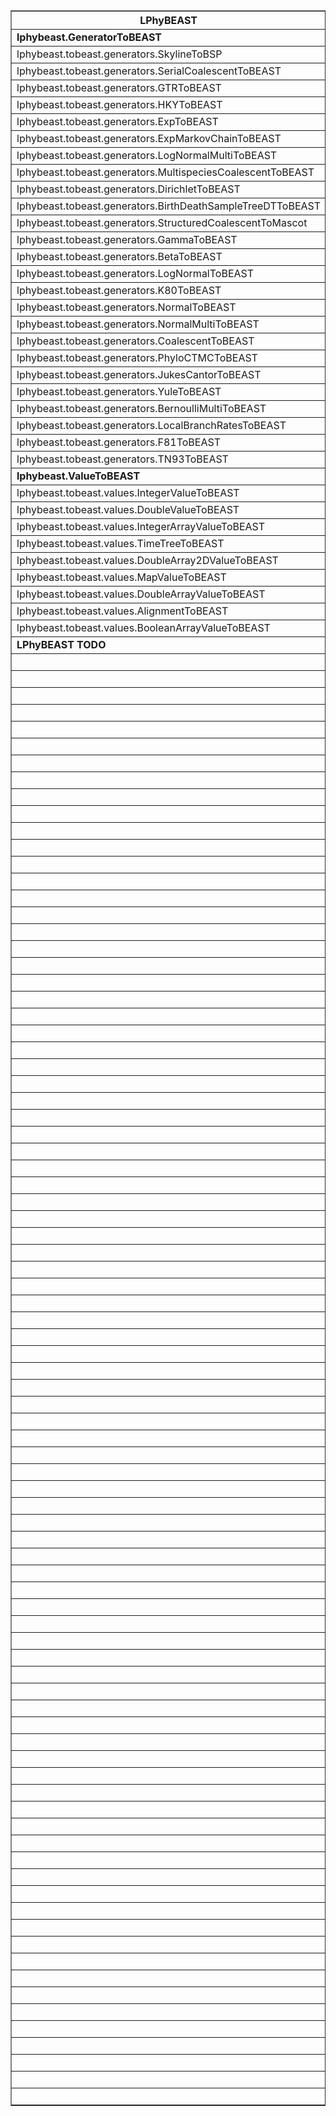 <table border="1" width="100%" style="margin: 0px;">
<thead>
<tr>
<th>LPhyBEAST</th>
<th>LPhy</th>
<th>BEAST 2</th>
</tr>
</thead>

<tbody>
<tr>
<td><b>lphybeast.GeneratorToBEAST</b></td>
<td></td>
<td></td>
</tr>
<tr>
<td>lphybeast.tobeast.generators.SkylineToBSP</td>
<td>lphy.evolution.coalescent.SkylineCoalescent</td>
<td>beast.evolution.tree.coalescent.BayesianSkyline</td>
</tr>
<tr>
<td>lphybeast.tobeast.generators.SerialCoalescentToBEAST</td>
<td>lphy.evolution.coalescent.SerialCoalescent</td>
<td>beast.evolution.tree.coalescent.Coalescent</td>
</tr>
<tr>
<td>lphybeast.tobeast.generators.GTRToBEAST</td>
<td>lphy.evolution.substitutionmodel.GTR</td>
<td>substmodels.nucleotide.GTR</td>
</tr>
<tr>
<td>lphybeast.tobeast.generators.HKYToBEAST</td>
<td>lphy.evolution.substitutionmodel.HKY</td>
<td>beast.evolution.substitutionmodel.HKY</td>
</tr>
<tr>
<td>lphybeast.tobeast.generators.ExpToBEAST</td>
<td>lphy.core.distributions.Exp</td>
<td>beast.math.distributions.Prior</td>
</tr>
<tr>
<td>lphybeast.tobeast.generators.ExpMarkovChainToBEAST</td>
<td>lphy.core.distributions.ExpMarkovChain</td>
<td>beast.math.distributions.MarkovChainDistribution</td>
</tr>
<tr>
<td>lphybeast.tobeast.generators.LogNormalMultiToBEAST</td>
<td>lphy.core.distributions.LogNormalMulti</td>
<td>beast.math.distributions.Prior</td>
</tr>
<tr>
<td>lphybeast.tobeast.generators.MultispeciesCoalescentToBEAST</td>
<td>lphy.evolution.coalescent.MultispeciesCoalescent</td>
<td>beast.evolution.speciation.GeneTreeForSpeciesTreeDistribution</td>
</tr>
<tr>
<td>lphybeast.tobeast.generators.DirichletToBEAST</td>
<td>lphy.core.distributions.Dirichlet</td>
<td>beast.math.distributions.Prior</td>
</tr>
<tr>
<td>lphybeast.tobeast.generators.BirthDeathSampleTreeDTToBEAST</td>
<td>lphy.evolution.birthdeath.BirthDeathSamplingTreeDT</td>
<td>beast.evolution.speciation.BirthDeathGernhard08Model</td>
</tr>
<tr>
<td>lphybeast.tobeast.generators.StructuredCoalescentToMascot</td>
<td>lphy.evolution.coalescent.StructuredCoalescent</td>
<td>beast.mascot.distribution.Mascot</td>
</tr>
<tr>
<td>lphybeast.tobeast.generators.GammaToBEAST</td>
<td>lphy.core.distributions.Gamma</td>
<td>beast.math.distributions.Prior</td>
</tr>
<tr>
<td>lphybeast.tobeast.generators.BetaToBEAST</td>
<td>lphy.core.distributions.Beta</td>
<td>beast.math.distributions.Prior</td>
</tr>
<tr>
<td>lphybeast.tobeast.generators.LogNormalToBEAST</td>
<td>lphy.core.distributions.LogNormal</td>
<td>beast.math.distributions.Prior</td>
</tr>
<tr>
<td>lphybeast.tobeast.generators.K80ToBEAST</td>
<td>lphy.evolution.substitutionmodel.K80</td>
<td>beast.evolution.substitutionmodel.HKY</td>
</tr>
<tr>
<td>lphybeast.tobeast.generators.NormalToBEAST</td>
<td>lphy.core.distributions.Normal</td>
<td>beast.math.distributions.Prior</td>
</tr>
<tr>
<td>lphybeast.tobeast.generators.NormalMultiToBEAST</td>
<td>lphy.core.distributions.NormalMulti</td>
<td>beast.math.distributions.Prior</td>
</tr>
<tr>
<td>lphybeast.tobeast.generators.CoalescentToBEAST</td>
<td>lphy.evolution.coalescent.Coalescent</td>
<td>beast.evolution.tree.coalescent.Coalescent</td>
</tr>
<tr>
<td>lphybeast.tobeast.generators.PhyloCTMCToBEAST</td>
<td>lphy.evolution.likelihood.PhyloCTMC</td>
<td>beast.evolution.likelihood.TreeLikelihood</td>
</tr>
<tr>
<td>lphybeast.tobeast.generators.JukesCantorToBEAST</td>
<td>lphy.evolution.substitutionmodel.JukesCantor</td>
<td>beast.evolution.substitutionmodel.JukesCantor</td>
</tr>
<tr>
<td>lphybeast.tobeast.generators.YuleToBEAST</td>
<td>lphy.evolution.birthdeath.Yule</td>
<td>beast.evolution.speciation.YuleModel</td>
</tr>
<tr>
<td>lphybeast.tobeast.generators.BernoulliMultiToBEAST</td>
<td>lphy.core.distributions.BernoulliMulti</td>
<td>beast.math.distributions.BernoulliDistribution</td>
</tr>
<tr>
<td>lphybeast.tobeast.generators.LocalBranchRatesToBEAST</td>
<td>lphy.evolution.branchrates.LocalBranchRates</td>
<td>beast.evolution.branchratemodel.RandomLocalClockModel</td>
</tr>
<tr>
<td>lphybeast.tobeast.generators.F81ToBEAST</td>
<td>lphy.evolution.substitutionmodel.F81</td>
<td>beast.evolution.substitutionmodel.HKY</td>
</tr>
<tr>
<td>lphybeast.tobeast.generators.TN93ToBEAST</td>
<td>lphy.evolution.substitutionmodel.TN93</td>
<td>beast.evolution.substitutionmodel.TN93</td>
</tr>
<tr>
<td><b>lphybeast.ValueToBEAST</b></td>
<td></td>
<td></td>
</tr>
<tr>
<td>lphybeast.tobeast.values.IntegerValueToBEAST</td>
<td>java.lang.Integer</td>
<td>beast.core.parameter.IntegerParameter</td>
</tr>
<tr>
<td>lphybeast.tobeast.values.DoubleValueToBEAST</td>
<td>java.lang.Double</td>
<td>beast.core.parameter.RealParameter</td>
</tr>
<tr>
<td>lphybeast.tobeast.values.IntegerArrayValueToBEAST</td>
<td>[Ljava.lang.Integer;</td>
<td>beast.core.parameter.IntegerParameter</td>
</tr>
<tr>
<td>lphybeast.tobeast.values.TimeTreeToBEAST</td>
<td>lphy.evolution.tree.TimeTree</td>
<td>beast.util.TreeParser</td>
</tr>
<tr>
<td>lphybeast.tobeast.values.DoubleArray2DValueToBEAST</td>
<td>[[Ljava.lang.Double;</td>
<td>beast.core.parameter.RealParameter</td>
</tr>
<tr>
<td>lphybeast.tobeast.values.MapValueToBEAST</td>
<td>java.util.Map</td>
<td>beast.core.parameter.RealParameter</td>
</tr>
<tr>
<td>lphybeast.tobeast.values.DoubleArrayValueToBEAST</td>
<td>[Ljava.lang.Double;</td>
<td>beast.core.parameter.RealParameter</td>
</tr>
<tr>
<td>lphybeast.tobeast.values.AlignmentToBEAST</td>
<td>lphy.evolution.alignment.Alignment</td>
<td>beast.evolution.alignment.Alignment</td>
</tr>
<tr>
<td>lphybeast.tobeast.values.BooleanArrayValueToBEAST</td>
<td>[Ljava.lang.Boolean;</td>
<td>beast.core.parameter.BooleanParameter</td>
</tr>
<tr>
<td><b>LPhyBEAST TODO</b></td>
<td><b>Implemented LPhy</b></td>
<td><b>Implemented BEAST 2</b></td>
</tr>
<tr>
<td></td>
<td>lphy.core.CTMC</td>
<td></td>
</tr>
<tr>
<td></td>
<td>lphy.core.PhyloBrownian</td>
<td></td>
</tr>
<tr>
<td></td>
<td>lphy.core.PhyloMatrixBrownian</td>
<td></td>
</tr>
<tr>
<td></td>
<td>lphy.core.PhyloMultivariateBrownian</td>
<td></td>
</tr>
<tr>
<td></td>
<td>lphy.core.PhyloOU</td>
<td></td>
</tr>
<tr>
<td></td>
<td>lphy.core.distributions.Bernoulli</td>
<td></td>
</tr>
<tr>
<td></td>
<td>lphy.core.distributions.Binomial</td>
<td></td>
</tr>
<tr>
<td></td>
<td>lphy.core.distributions.Categorical</td>
<td></td>
</tr>
<tr>
<td></td>
<td>lphy.core.distributions.Cauchy</td>
<td></td>
</tr>
<tr>
<td></td>
<td>lphy.core.distributions.DiscretizedGamma</td>
<td></td>
</tr>
<tr>
<td></td>
<td>lphy.core.distributions.ExpMulti</td>
<td></td>
</tr>
<tr>
<td></td>
<td>lphy.core.distributions.Geometric</td>
<td></td>
</tr>
<tr>
<td></td>
<td>lphy.core.distributions.InverseGamma</td>
<td></td>
</tr>
<tr>
<td></td>
<td>lphy.core.distributions.MVN</td>
<td></td>
</tr>
<tr>
<td></td>
<td>lphy.core.distributions.OrnsteinUhlenbeck</td>
<td></td>
</tr>
<tr>
<td></td>
<td>lphy.core.distributions.Poisson</td>
<td></td>
</tr>
<tr>
<td></td>
<td>lphy.core.distributions.RandomComposition</td>
<td></td>
</tr>
<tr>
<td></td>
<td>lphy.core.distributions.Uniform</td>
<td></td>
</tr>
<tr>
<td></td>
<td>lphy.core.distributions.VectorizedDistribution</td>
<td></td>
</tr>
<tr>
<td></td>
<td>lphy.core.distributions.Weibull</td>
<td></td>
</tr>
<tr>
<td></td>
<td>lphy.core.functions.ARange</td>
<td></td>
</tr>
<tr>
<td></td>
<td>lphy.core.functions.BinaryRateMatrix</td>
<td></td>
</tr>
<tr>
<td></td>
<td>lphy.core.functions.CoalescentCorrection</td>
<td></td>
</tr>
<tr>
<td></td>
<td>lphy.core.functions.DoubleArray</td>
<td></td>
</tr>
<tr>
<td></td>
<td>lphy.core.functions.Exp</td>
<td></td>
</tr>
<tr>
<td></td>
<td>lphy.core.functions.Floor</td>
<td></td>
</tr>
<tr>
<td></td>
<td>lphy.core.functions.IntegerArray</td>
<td></td>
</tr>
<tr>
<td></td>
<td>lphy.core.functions.Log</td>
<td></td>
</tr>
<tr>
<td></td>
<td>lphy.core.functions.Map</td>
<td></td>
</tr>
<tr>
<td></td>
<td>lphy.core.functions.MigrationCount</td>
<td></td>
</tr>
<tr>
<td></td>
<td>lphy.core.functions.MigrationMatrix</td>
<td></td>
</tr>
<tr>
<td></td>
<td>lphy.core.functions.NTaxa</td>
<td></td>
</tr>
<tr>
<td></td>
<td>lphy.core.functions.Newick</td>
<td></td>
</tr>
<tr>
<td></td>
<td>lphy.core.functions.NodeCount</td>
<td></td>
</tr>
<tr>
<td></td>
<td>lphy.core.functions.Pow</td>
<td></td>
</tr>
<tr>
<td></td>
<td>lphy.core.functions.Range</td>
<td></td>
</tr>
<tr>
<td></td>
<td>lphy.core.functions.Rep</td>
<td></td>
</tr>
<tr>
<td></td>
<td>lphy.core.functions.RootAge</td>
<td></td>
</tr>
<tr>
<td></td>
<td>lphy.core.lightweight.GenerativeDistributionAdapter</td>
<td></td>
</tr>
<tr>
<td></td>
<td>lphy.evolution.alignment.ErrorModel</td>
<td></td>
</tr>
<tr>
<td></td>
<td>lphy.evolution.birthdeath.BirthDeathSamplingTree</td>
<td></td>
</tr>
<tr>
<td></td>
<td>lphy.evolution.birthdeath.BirthDeathTree</td>
<td></td>
</tr>
<tr>
<td></td>
<td>lphy.evolution.birthdeath.BirthDeathTreeDT</td>
<td></td>
</tr>
<tr>
<td></td>
<td>lphy.evolution.birthdeath.RhoSampleTree</td>
<td></td>
</tr>
<tr>
<td></td>
<td>lphy.graphicalModel.RandomVariable</td>
<td></td>
</tr>
<tr>
<td></td>
<td>lphy.toroidalDiffusion.DihedralAngleDiffusionMatrix</td>
<td></td>
</tr>
<tr>
<td></td>
<td>lphy.toroidalDiffusion.PhyloCircularBrownian</td>
<td></td>
</tr>
<tr>
<td></td>
<td>lphy.toroidalDiffusion.PhyloCircularOU</td>
<td></td>
</tr>
<tr>
<td></td>
<td>lphy.toroidalDiffusion.PhyloToroidalBrownian</td>
<td></td>
</tr>
<tr>
<td></td>
<td>lphy.toroidalDiffusion.PhyloWrappedBivariateDiffusion</td>
<td></td>
</tr>
<tr>
<td></td>
<td></td>
<td>beast.core.util.CompoundDistribution</td>
</tr>
<tr>
<td></td>
<td></td>
<td>beast.core.util.Sum</td>
</tr>
<tr>
<td></td>
<td></td>
<td>beast.evolution.alignment.AscertainedAlignment</td>
</tr>
<tr>
<td></td>
<td></td>
<td>beast.evolution.alignment.FilteredAlignment</td>
</tr>
<tr>
<td></td>
<td></td>
<td>beast.evolution.sitemodel.SiteModel</td>
</tr>
<tr>
<td></td>
<td></td>
<td>beast.evolution.speciation.CalibratedBirthDeathModel</td>
</tr>
<tr>
<td></td>
<td></td>
<td>beast.evolution.speciation.CalibratedYuleInitialTree</td>
</tr>
<tr>
<td></td>
<td></td>
<td>beast.evolution.speciation.CalibratedYuleModel</td>
</tr>
<tr>
<td></td>
<td></td>
<td>beast.evolution.speciation.RandomGeneTree</td>
</tr>
<tr>
<td></td>
<td></td>
<td>beast.evolution.speciation.SpeciesTreePopFunction</td>
</tr>
<tr>
<td></td>
<td></td>
<td>beast.evolution.speciation.SpeciesTreePrior</td>
</tr>
<tr>
<td></td>
<td></td>
<td>beast.evolution.speciation.StarBeastStartState</td>
</tr>
<tr>
<td></td>
<td></td>
<td>beast.evolution.speciation.TreeTopFinder</td>
</tr>
<tr>
<td></td>
<td></td>
<td>beast.evolution.substitutionmodel.BinaryCovarion</td>
</tr>
<tr>
<td></td>
<td></td>
<td>beast.evolution.substitutionmodel.Blosum62</td>
</tr>
<tr>
<td></td>
<td></td>
<td>beast.evolution.substitutionmodel.CPREV</td>
</tr>
<tr>
<td></td>
<td></td>
<td>beast.evolution.substitutionmodel.Dayhoff</td>
</tr>
<tr>
<td></td>
<td></td>
<td>beast.evolution.substitutionmodel.Frequencies</td>
</tr>
<tr>
<td></td>
<td></td>
<td>beast.evolution.substitutionmodel.GTR</td>
</tr>
<tr>
<td></td>
<td></td>
<td>beast.evolution.substitutionmodel.GeneralSubstitutionModel</td>
</tr>
<tr>
<td></td>
<td></td>
<td>beast.evolution.substitutionmodel.JTT</td>
</tr>
<tr>
<td></td>
<td></td>
<td>beast.evolution.substitutionmodel.MTREV</td>
</tr>
<tr>
<td></td>
<td></td>
<td>beast.evolution.substitutionmodel.MutationDeathModel</td>
</tr>
<tr>
<td></td>
<td></td>
<td>beast.evolution.substitutionmodel.SYM</td>
</tr>
<tr>
<td></td>
<td></td>
<td>beast.evolution.substitutionmodel.TIM</td>
</tr>
<tr>
<td></td>
<td></td>
<td>beast.evolution.substitutionmodel.TVM</td>
</tr>
<tr>
<td></td>
<td></td>
<td>beast.evolution.substitutionmodel.WAG</td>
</tr>
<tr>
<td></td>
<td></td>
<td>beast.evolution.tree.RandomTree</td>
</tr>
<tr>
<td></td>
<td></td>
<td>beast.evolution.tree.coalescent.CompoundPopulationFunction</td>
</tr>
<tr>
<td></td>
<td></td>
<td>beast.evolution.tree.coalescent.ConstantPopulation</td>
</tr>
<tr>
<td></td>
<td></td>
<td>beast.evolution.tree.coalescent.ExponentialGrowth</td>
</tr>
<tr>
<td></td>
<td></td>
<td>beast.evolution.tree.coalescent.ScaledPopulationFunction</td>
</tr>
<tr>
<td></td>
<td></td>
<td>beast.evolution.tree.coalescent.TreeIntervals</td>
</tr>
<tr>
<td></td>
<td></td>
<td>beast.math.distributions.MRCAPrior</td>
</tr>
<tr>
<td></td>
<td></td>
<td>beast.math.statistic.RPNcalculator</td>
</tr>
<tr>
<td></td>
<td></td>
<td>beast.util.ClusterTree</td>
</tr>
</tbody>
</table>
